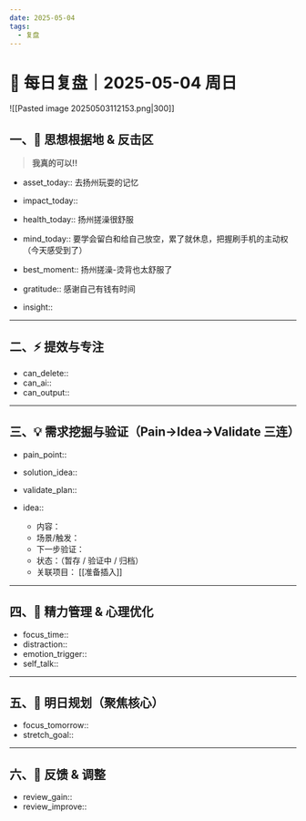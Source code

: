 ```yaml
---
date: 2025-05-04
tags:
  - 复盘
---
```

# 🧭 每日复盘｜2025-05-04 周日

![[Pasted image 20250503112153.png|300]]


## 一、🚩 思想根据地 & 反击区

>**我真的可以!!**

- asset_today::  去扬州玩耍的记忆
- impact_today::  
- health_today:: 扬州搓澡很舒服
- mind_today:: 要学会留白和给自己放空，累了就休息，把握刷手机的主动权（今天感受到了）

- best_moment::  扬州搓澡-烫背也太舒服了
- gratitude::  感谢自己有钱有时间
- insight::  

---

## 二、⚡ 提效与专注

- can_delete::  
- can_ai::  
- can_output::  

---

## 三、💡 需求挖掘与验证（Pain→Idea→Validate 三连）

- pain_point::  
- solution_idea::  
- validate_plan::  

- idea::  
  - 内容：  
  - 场景/触发：  
  - 下一步验证：  
  - 状态：（暂存 / 验证中 / 归档）  
  - 关联项目： [[准备插入]]

---

## 四、🌟 精力管理 & 心理优化

- focus_time::  
- distraction::  
- emotion_trigger::  
- self_talk::  

---

## 五、🎯 明日规划（聚焦核心）

- focus_tomorrow::  
- stretch_goal::  

---

## 六、🧠 反馈 & 调整

- review_gain::  
- review_improve::  
